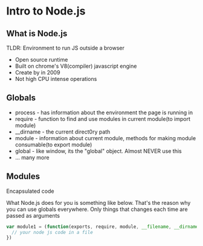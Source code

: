 # Intro to Node.js


## What is Node.js

TLDR: Environment to run JS outside a browser

- Open source runtime
- Built on chrome's V8(compiler) javascript engine
- Create by in 2009
- Not high CPU intense operations

## Globals

- process - has information about the environment the page is running in
- require - function to find and use modules in current module(to import module)
- __dirname - the current direct0ry path
- module - information about current module, methods for making module consumable(to export module)
- global - like window, its the "global" object. Almost NEVER use this
- ... many more

## Modules

Encapsulated code


What Node.js does for you is something like below.
That's the reason why you can use globals everywhere. Only things that changes each time are passed as arguments

```javascript
var module1 = (function(exports, require, module, __filename, __dirname){
  // your node js code in a file
})
```
